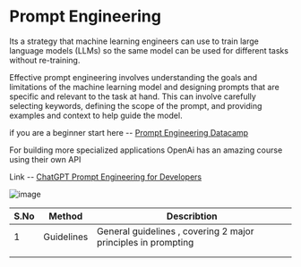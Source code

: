 # Prompt Engineering

Its a strategy that machine learning engineers can use to train large language models (LLMs) so the same model can be used for different tasks without re-training.

Effective prompt engineering involves understanding the goals and limitations of the machine learning model and designing prompts that are specific and relevant to the task at hand. This can involve carefully selecting keywords, defining the scope of the prompt, and providing examples and context to help guide the model.

if you are a beginner start here -- [Prompt Engineering Datacamp](https://www.datacamp.com/webinars/beginners-guide-to-prompt-engineering-with-chatgpt)

For building more specialized applications OpenAi has an amazing course using their own API

Link -- [ChatGPT Prompt Engineering for Developers](https://www.deeplearning.ai/short-courses/chatgpt-prompt-engineering-for-developers/)


![image](https://user-images.githubusercontent.com/89206677/236182126-767e0089-5606-46ae-bf26-f04d75e460a1.png)


| S.No | Method   | Describtion  |
|---|---|---|
| 1  | Guidelines  |  General guidelines , covering 2 major principles in prompting |
|   |   |   |
|   |   |   |
